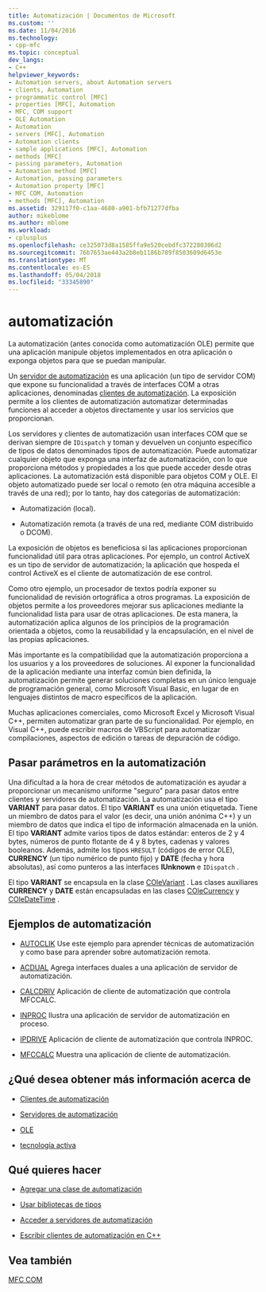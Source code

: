 ```yaml
---
title: Automatización | Documentos de Microsoft
ms.custom: ''
ms.date: 11/04/2016
ms.technology:
- cpp-mfc
ms.topic: conceptual
dev_langs:
- C++
helpviewer_keywords:
- Automation servers, about Automation servers
- clients, Automation
- programmatic control [MFC]
- properties [MFC], Automation
- MFC, COM support
- OLE Automation
- Automation
- servers [MFC], Automation
- Automation clients
- sample applications [MFC], Automation
- methods [MFC]
- passing parameters, Automation
- Automation method [MFC]
- Automation, passing parameters
- Automation property [MFC]
- MFC COM, Automation
- methods [MFC], Automation
ms.assetid: 329117f0-c1aa-4680-a901-bfb71277dfba
author: mikeblome
ms.author: mblome
ms.workload:
- cplusplus
ms.openlocfilehash: ce325073d8a1585ffa9e520cebdfc372280306d2
ms.sourcegitcommit: 76b7653ae443a2b8eb1186b789f8503609d6453e
ms.translationtype: MT
ms.contentlocale: es-ES
ms.lasthandoff: 05/04/2018
ms.locfileid: "33345890"
---
```

# <a name="automation"></a>automatización
La automatización (antes conocida como automatización OLE) permite que una aplicación manipule objetos implementados en otra aplicación o exponga objetos para que se puedan manipular.  
  
 Un [servidor de automatización](../mfc/automation-servers.md) es una aplicación (un tipo de servidor COM) que expone su funcionalidad a través de interfaces COM a otras aplicaciones, denominadas [clientes de automatización](../mfc/automation-clients.md). La exposición permite a los clientes de automatización automatizar determinadas funciones al acceder a objetos directamente y usar los servicios que proporcionan.  
  
 Los servidores y clientes de automatización usan interfaces COM que se derivan siempre de `IDispatch` y toman y devuelven un conjunto específico de tipos de datos denominados tipos de automatización. Puede automatizar cualquier objeto que exponga una interfaz de automatización, con lo que proporciona métodos y propiedades a los que puede acceder desde otras aplicaciones. La automatización está disponible para objetos COM y OLE. El objeto automatizado puede ser local o remoto (en otra máquina accesible a través de una red); por lo tanto, hay dos categorías de automatización:  
  
-   Automatización (local).  
  
-   Automatización remota (a través de una red, mediante COM distribuido o DCOM).  
  
 La exposición de objetos es beneficiosa si las aplicaciones proporcionan funcionalidad útil para otras aplicaciones. Por ejemplo, un control ActiveX es un tipo de servidor de automatización; la aplicación que hospeda el control ActiveX es el cliente de automatización de ese control.  
  
 Como otro ejemplo, un procesador de textos podría exponer su funcionalidad de revisión ortográfica a otros programas. La exposición de objetos permite a los proveedores mejorar sus aplicaciones mediante la funcionalidad lista para usar de otras aplicaciones. De esta manera, la automatización aplica algunos de los principios de la programación orientada a objetos, como la reusabilidad y la encapsulación, en el nivel de las propias aplicaciones.  
  
 Más importante es la compatibilidad que la automatización proporciona a los usuarios y a los proveedores de soluciones. Al exponer la funcionalidad de la aplicación mediante una interfaz común bien definida, la automatización permite generar soluciones completas en un único lenguaje de programación general, como Microsoft Visual Basic, en lugar de en lenguajes distintos de macro específicos de la aplicación.  
  
 Muchas aplicaciones comerciales, como Microsoft Excel y Microsoft Visual C++, permiten automatizar gran parte de su funcionalidad. Por ejemplo, en Visual C++, puede escribir macros de VBScript para automatizar compilaciones, aspectos de edición o tareas de depuración de código.  
  
##  <a name="_core_passing_parameters_in_automation"></a> Pasar parámetros en la automatización  
 Una dificultad a la hora de crear métodos de automatización es ayudar a proporcionar un mecanismo uniforme "seguro" para pasar datos entre clientes y servidores de automatización. La automatización usa el tipo **VARIANT** para pasar datos. El tipo **VARIANT** es una unión etiquetada. Tiene un miembro de datos para el valor (es decir, una unión anónima C++) y un miembro de datos que indica el tipo de información almacenada en la unión. El tipo **VARIANT** admite varios tipos de datos estándar: enteros de 2 y 4 bytes, números de punto flotante de 4 y 8 bytes, cadenas y valores booleanos. Además, admite los tipos `HRESULT` (códigos de error OLE), **CURRENCY** (un tipo numérico de punto fijo) y **DATE** (fecha y hora absolutas), así como punteros a las interfaces **IUnknown** e `IDispatch` .  
  
 El tipo **VARIANT** se encapsula en la clase [COleVariant](../mfc/reference/colevariant-class.md) . Las clases auxiliares **CURRENCY** y **DATE** están encapsuladas en las clases [COleCurrency](../mfc/reference/colecurrency-class.md) y [COleDateTime](../atl-mfc-shared/reference/coledatetime-class.md) .  
  
## <a name="automation-samples"></a>Ejemplos de automatización  
  
-   [AUTOCLIK](../visual-cpp-samples.md) Use este ejemplo para aprender técnicas de automatización y como base para aprender sobre automatización remota.  
  
-   [ACDUAL](../visual-cpp-samples.md) Agrega interfaces duales a una aplicación de servidor de automatización.  
  
-   [CALCDRIV](../visual-cpp-samples.md) Aplicación de cliente de automatización que controla MFCCALC.  
  
-   [INPROC](../visual-cpp-samples.md) Ilustra una aplicación de servidor de automatización en proceso.  
  
-   [IPDRIVE](../visual-cpp-samples.md) Aplicación de cliente de automatización que controla INPROC.  
  
-   [MFCCALC](../visual-cpp-samples.md) Muestra una aplicación de cliente de automatización.  
  
## <a name="what-do-you-want-to-know-more-about"></a>¿Qué desea obtener más información acerca de  
  
-   [Clientes de automatización](../mfc/automation-clients.md)  
  
-   [Servidores de automatización](../mfc/automation-servers.md)  
  
-   [OLE](../mfc/ole-in-mfc.md)  
  
-   [tecnología activa](../mfc/mfc-com.md)  
  
## <a name="what-do-you-want-to-do"></a>Qué quieres hacer  
  
-   [Agregar una clase de automatización](../mfc/automation-servers.md)  
  
-   [Usar bibliotecas de tipos](../mfc/automation-clients-using-type-libraries.md)  
   
-   [Acceder a servidores de automatización](../mfc/automation-servers.md)  
  
-   [Escribir clientes de automatización en C++](../mfc/automation-clients.md)  
  
## <a name="see-also"></a>Vea también  
 [MFC COM](../mfc/mfc-com.md)
